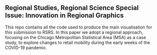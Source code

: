 
## Regional Studies, Regional Science Special Issue: Innovation in Regional Graphics 

This repo contains all the code used to produce the main visualisation for this submission to RSRS. In this paper we adopt a regional approach, focusing on the Chicago Metropolitan Statistical Area (MSA) as a case study, to explore changes to retail mobility during the early weeks of the COVID-19 pandemic.
